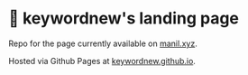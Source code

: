 # 📝 keywordnew's landing page

Repo for the page currently available on [manil.xyz](https://manil.xyz).

Hosted via Github Pages at [keywordnew.github.io](https://keywordnew.github.io).